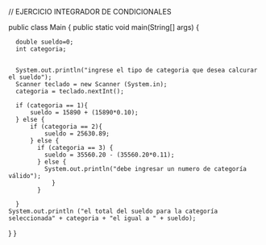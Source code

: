 // EJERCICIO INTEGRADOR DE CONDICIONALES

public class Main {
    public static void main(String[] args) {

      double sueldo=0;
      int categoria;


      System.out.println("ingrese el tipo de categoria que desea calcurar el sueldo");
      Scanner teclado = new Scanner (System.in);
      categoria = teclado.nextInt();

      if (categoria == 1){
          sueldo = 15890 + (15890*0.10);
      } else {
          if (categoria == 2){
              sueldo = 25630.89;
          } else {
            if (categoria == 3) {
              sueldo = 35560.20 - (35560.20*0.11);
            } else {
              System.out.println("debe ingresar un numero de categoría válido");
                }
            }

      }
    System.out.println ("el total del sueldo para la categoría seleccionada" + categoria + "el igual a " + sueldo);
}
}
